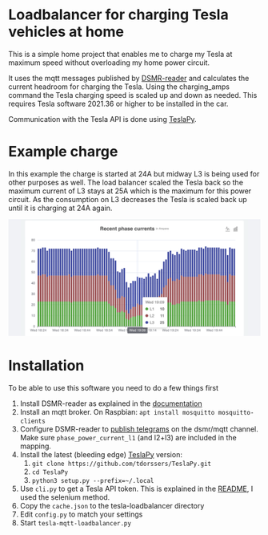 # Loadbalancer for charging Tesla vehicles at home

This is a simple home project that enables me to charge my Tesla at maximum
speed without overloading my home power circuit. 

It uses the mqtt messages published by [DSMR-reader](https://github.com/dsmrreader/dsmr-reader) and calculates the current headroom for charging the Tesla. Using the charging_amps command the Tesla charging speed is scaled up and down as needed. This requires Tesla software 2021.36 or higher to be installed in the car.

Communication with the Tesla API is done using [TeslaPy](https://github.com/tdorssers/TeslaPy).

# Example charge
In this example the charge is started at 24A but midway L3 is being used for other purposes as well. The load balancer scaled the Tesla back so the maximum current of L3 stays at 25A which is the maximum for this power circuit. As the consumption on L3 decreases the Tesla is scaled back up until it is charging at 24A again.

![Example](example.png)

# Installation
To be able to use this software you need to do a few things first
1. Install DSMR-reader as explained in the [documentation](https://dsmr-reader.readthedocs.io/)
1. Install an mqtt broker. On Raspbian: `apt install mosquitto mosquitto-clients`
1. Configure DSMR-reader to [publish telegrams](https://dsmr-reader.readthedocs.io/en/latest/how-to/admin/mqtt.html#telegram) on the dsmr/mqtt channel. Make sure `phase_power_current_l1` (and l2+l3) are included in the mapping.
1. Install the latest (bleeding edge) [TeslaPy](https://github.com/tdorssers/TeslaPy) version:
   1. `git clone https://github.com/tdorssers/TeslaPy.git`
   1. `cd TeslaPy`
   1. `python3 setup.py --prefix=~/.local`
1. Use `cli.py` to get a Tesla API token. This is explained in the [README](https://github.com/tdorssers/TeslaPy/blob/master/README.md), I used the selenium method.
1. Copy the `cache.json` to the tesla-loadbalancer directory
1. Edit `config.py` to match your settings
1. Start `tesla-mqtt-loadbalancer.py`
